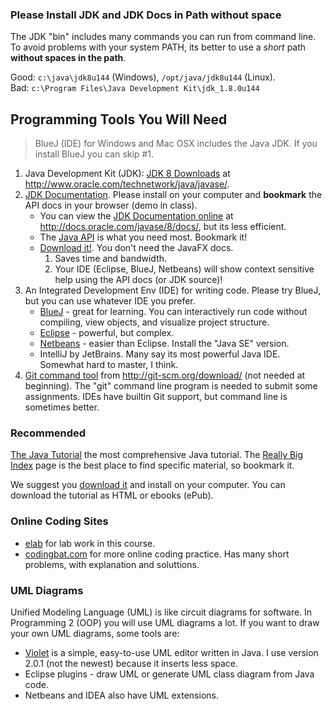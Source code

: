 ### Please Install JDK and JDK Docs in Path without space

The JDK "bin" includes many commands you can run from command line.  To avoid problems with your system PATH, its better to use a *short* path **without spaces in the path**.

Good: `c:\java\jdk8u144` (Windows), `/opt/java/jdk8u144` (Linux).    
Bad: `c:\Program Files\Java Development Kit\jdk_1.8.0u144`

## Programming Tools You Will Need

> BlueJ (IDE) for Windows and Mac OSX includes the Java JDK. If you install BlueJ you can skip #1.

1. Java Development Kit (JDK): [JDK 8 Downloads](http://www.oracle.com/technetwork/java/javase/downloads/jdk8-downloads-2133151.html) at http://www.oracle.com/technetwork/java/javase/.
2. [JDK Documentation](http://www.oracle.com/technetwork/java/javase/documentation/jdk8-doc-downloads-2133158.html). Please install on your computer and **bookmark** the API docs in your browser (demo in class).
    * You can view the [JDK Documentation online](http://docs.oracle.com/javase/8/docs/) at http://docs.oracle.com/javase/8/docs/, but its less efficient.
    * The [Java API](http://docs.oracle.com/javase/8/docs/api) is what you need most. Bookmark it!
    * [Download it!](http://www.oracle.com/technetwork/java/javase/documentation/jdk8-doc-downloads-2133158.html).  You don't need the JavaFX docs.
        1. Saves time and bandwidth.
        2. Your IDE (Eclipse, BlueJ, Netbeans) will show context sensitive help using the API docs (or JDK source)!
3. An Integrated Development Env (IDE) for writing code. Please try BlueJ, but you can use whatever IDE you prefer.
    * [BlueJ](https://www.bluej.org) - great for learning. You can interactively run code without compiling, view objects, and visualize project structure.
    * [Eclipse](https://eclipse.org/downloads) - powerful, but complex.
    * [Netbeans](https://netbeans.org/downloads) - easier than Eclipse. Install the "Java SE" version.
    * IntelliJ by JetBrains. Many say its most powerful Java IDE. Somewhat hard to master, I think.
4. [Git command tool](http://git-scm.org/download/) from http://git-scm.org/download/ (not needed at beginning). The "git" command line program is needed to submit some assignments. IDEs have builtin Git support, but command line is sometimes better.

### Recommended

[The Java Tutorial](https://docs.oracle.com/javase/tutorial/)
the most comprehensive Java tutorial.  The [Really Big Index](https://docs.oracle.com/javase/tutorial/reallybigindex.html) page is the best place to find specific material, so bookmark it.  

We suggest you [download it](http://www.oracle.com/technetwork/java/javase/java-tutorial-downloads-2005894.html) and install on your computer.  You can download the tutorial as HTML or ebooks (ePub).

### Online Coding Sites

* [elab](http://elab.cpe.ku.ac.th) for lab work in this course.
* [codingbat.com](http://codingbat.com/java) for more online coding practice. Has many short problems, with explanation and soluttions.

### UML Diagrams

Unified Modeling Language (UML) is like circuit diagrams for software.
In Programming 2 (OOP) you will use UML diagrams a lot.  If you want to draw your own UML diagrams, some tools are:

* [Violet](https://sourceforge.net/projects/violet/files/violetumleditor/) is a simple, easy-to-use UML editor written in Java. I use version 2.0.1 (not the newest) because it inserts less space.  
* Eclipse plugins - draw UML or generate UML class diagram from Java code.
* Netbeans and IDEA also have UML extensions.
